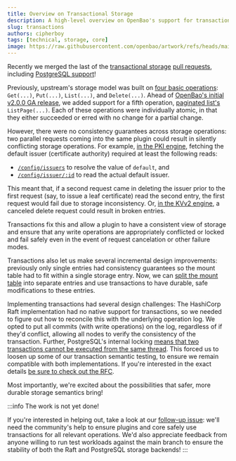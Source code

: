 ```yaml
---
title: Overview on Transactional Storage
description: A high-level overview on OpenBao's support for transactional storage.
slug: transactions
authors: cipherboy
tags: [technical, storage, core]
image: https://raw.githubusercontent.com/openbao/artwork/refs/heads/main/color/openbao-text-color.svg
---
```


Recently we merged the last of the [transactional storage](https://openbao.org/docs/rfcs/transactions/) [pull requests](https://github.com/openbao/openbao/pull/262), including [PostgreSQL support](https://github.com/openbao/openbao/pull/608)!

<!-- truncate -->

Previously, upstream's storage model was built on [four basic operations](https://github.com/openbao/openbao/blob/2cb5d444b26cfdc79d814f9696c7f68f9c43606f/sdk/logical/storage.go#L31-L38): `Get(...)`, `Put(...)`, `List(...)`, and `Delete(...)`. Ahead of [OpenBao's initial v2.0.0 GA release](https://openbao.org/docs/release-notes/2-0-0/), we added support for a fifth operation, [paginated list's](https://openbao.org/docs/rfcs/paginated-lists/) `ListPage(...)`. Each of these operations were individually atomic, in that they either succeeded or erred with no change for a partial change.

However, there were no consistency guarantees across storage operations: two parallel requests coming into the same plugin could result in silently conflicting storage operations. For example, [in the PKI engine](https://openbao.org/docs/secrets/pki/), fetching the default issuer (certificate authority) required at least the following reads:

 - [`/config/issuers`](https://github.com/openbao/openbao/blob/2cb5d444b26cfdc79d814f9696c7f68f9c43606f/builtin/logical/pki/storage.go#L1099-L1114) to resolve the value of `default`, and
 - [`/config/issuer/:id`](https://github.com/openbao/openbao/blob/2cb5d444b26cfdc79d814f9696c7f68f9c43606f/builtin/logical/pki/storage.go#L658-L678) to read the actual default issuer.

This meant that, if a second request came in deleting the issuer prior to the first request (say, to issue a leaf certificate) read the second entry, the first request would fail due to storage inconsistency. Or, [in the KVv2 engine](https://github.com/openbao/openbao/issues/482), a canceled delete request could result in broken entries.

Transactions fix this and allow a plugin to have a consistent view of storage and ensure that any write operations are appropriately conflicted or locked and fail safely even in the event of request cancelation or other failure modes.

Transactions also let us make several incremental design improvements: previously only single entries had consistency guarantees so the mount table had to fit within a single storage entry. Now, we can [split the mount table](https://github.com/openbao/openbao/issues/432) into separate entries and use transactions to have durable, safe modifications to these entries.

Implementing transactions had several design challenges: The HashiCorp Raft implementation had no native support for transactions, so we needed to figure out how to reconcile this with the underlying operation log. We opted to put all commits (with write operations) on the log, regardless of if they'd conflict, allowing all nodes to verify the consistency of the transaction. Further, PostgreSQL's internal locking [means that two transactions cannot be executed from the same thread](https://stackoverflow.com/questions/32255557/postgresql-hang-forever-on-serializable-transaction). This forced us to loosen up some of our transaction semantic testing, to ensure we remain compatible with both implementations. If you're interested in the exact details [be sure to check out the RFC](https://openbao.org/docs/rfcs/transactions/).

Most importantly, we're excited about the possibilities that safer, more durable storage semantics bring!

:::info
The work is not yet done!

If you're interested in helping out, take a look at our [follow-up issue](https://github.com/openbao/openbao/issues/607): we'll need the community's help to ensure plugins and core safely use transactions for all relevant operations. We'd also appreciate feedback from anyone willing to run test workloads against the main branch to ensure the stability of both the Raft and PostgreSQL storage backends!
:::

